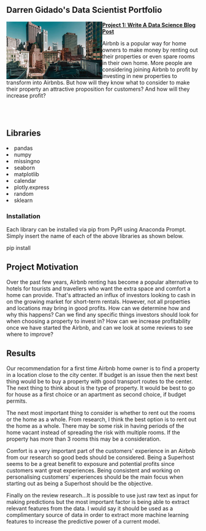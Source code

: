 ## Darren Gidado's Data Scientist Portfolio

<!-- Project 1 -->

<a href="https://github.com/ags911/udacity-dsnd/blob/main/predicting_airbnb_prices_in_boston.ipynb"><img align="left" width="250" height="150" img src="images/apartments-for-rent-in-boston.jpg"><a/> **[Project 1: Write A Data Science Blog Post](https://github.com/ags911/udacity-dsnd/blob/main/predicting_airbnb_prices_in_boston.ipynb)**

Airbnb is a popular way for home owners to make money by renting out their properties or even spare rooms in their own home. 
More people are considering joining Airbnb to profit by investing in new properties to transform into Airbnbs. 
But how will they know what to consider to make their property an attractive proposition for customers? And how will they increase profit?

<br></br>

<h2>Libraries</h2>

<li>pandas</li>
<li>numpy</li>
<li>missingno</li>
<li>seaborn</li>
<li>matplotlib</li>
<li>calendar</li>
<li>plotly.express</li>
<li>random</li>
<li>sklearn</li>

<h3>Installation</h3>

Each library can be installed via pip from PyPI using Anaconda Prompt. Simply insert the name of each of the above libraries as shown below.

pip install <library name here>

<h2>Project Motivation</h2>
 
Over the past few years, Airbnb renting has become a popular alternative to hotels for tourists and travellers who want the extra space and comfort a home can provide. That's attracted an influx of investors looking to cash in on the growing market for short-term rentals. However, not all properties and locations may bring in good profits. How can we determine how and why this happens? Can we find any specific things investors should look for when  choosing a property to invest in? How can we increase profitability once we have started the Airbnb, and can we look at some reviews to see where to improve?
  
<h2>Results</h2>
  
Our recommendation for a first time Airbnb home owner is to find a property in a location close to the city center. If budget is an issue then the next best thing would be to buy a property with good transport routes to the center. The next thing to think about is the type of property. It would be best to go for house as a first choice or an apartment as second choice, if budget permits.

The next most important thing to consider is whether to rent out the rooms or the home as a whole. From research, I think the best option is to rent out the home as a whole. There may be some risk in having periods of the home vacant instead of spreading the risk with multiple rooms. If the property has more than 3 rooms this may be a consideration.

Comfort is a very important part of the customers' experience in an Airbnb from our research so good beds should be considered. Being a Superhost seems to be a great benefit to exposure and potential profits since customers want great experiences. Being consistent and working on personalising customers' experiences should be the main focus when starting out as being a Superhost should be the objective. 
  
Finally on the review research...It is possible to use just raw text as input for making predictions but the most important factor is being able to extract relevant features from the data. I would say it should be used as a complimentary source of data in order to extract more machine learning features to increase the predictive power of a current model.
